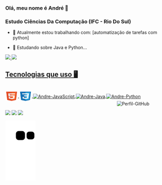 ### Olá, meu nome é André   👋

### Estudo Ciências Da Computação (IFC - Rio Do Sul)

- 🔭 Atualmente estou trabalhando com: [automatização de tarefas com python]

- 🌱  Estudando sobre Java e Python... 

<div>
  <a href="https://github.com/Andre-Davi-Lopes">
  <img height="180em" src="https://github-readme-stats.vercel.app/api?username=Andre-Davi-Lopes&show_icons=true&theme=dark&include_all_commits=true&count_private=true"/>
  <img height="180em" src="https://github-readme-stats.vercel.app/api/top-langs/?username=Andre-Davi-Lopes&layout=compact&langs_count=7&theme=dark"/>
</div>
	
 ## Tecnologias que uso  🖥️
	
<div style="display: inline_block"><br>
  <img align="center" alt="Andre-HTML" height="30" width="40" src="https://raw.githubusercontent.com/devicons/devicon/master/icons/html5/html5-original.svg" />
  <img align="center" alt="Andre-CSS" height="30" width="40" src="https://raw.githubusercontent.com/devicons/devicon/master/icons/css3/css3-original.svg" />
  <img align="center" alt="Andre-JavaScript" height="30" width="40" src="https://cdn.jsdelivr.net/gh/devicons/devicon/icons/javascript/javascript-original.svg" />
  <img align="center" alt="Andre-Java" height="30" width="40" <img src="https://cdn.jsdelivr.net/gh/devicons/devicon/icons/java/java-original.svg" />
  <img align="center" alt="Andre-Python" height="30" width="40" src="https://cdn.jsdelivr.net/gh/devicons/devicon/icons/python/python-original.svg" />	
	
  <img align="right" alt="Perfil-GitHub" height="150" width="150" src="https://media.discordapp.net/attachments/984457946429808660/1010534713322119219/unknown.png?">
</div>

 ##
 
<div>
<a href="https://www.instagram.com/andre.davi.lopes/" target="_blank"><img src="https://img.shields.io/badge/-Instagram-%23E4405F?style=for-the-badge&logo=instagram&logoColor=white" target="_blank"></a>
<a href = "mailto:andredavilopes6@gmail.com"><img src="https://img.shields.io/badge/-Gmail-%23333?style=for-the-badge&logo=gmail&logoColor=white" target="_blank"></a>
<a href="https://br.linkedin.com/in/andre-davi41?trk=people-guest_people_search-card" target="_blank"><img src="https://img.shields.io/badge/-LinkedIn-%230077B5?style=for-the-badge&logo=linkedin&logoColor=white" target="_blank"></a> 

![Snake animation](https://github.com/Andre-Davi-Lopes/Andre-Davi-Lopes/blob/output/github-contribution-grid-snake.svg)
	
</div>
